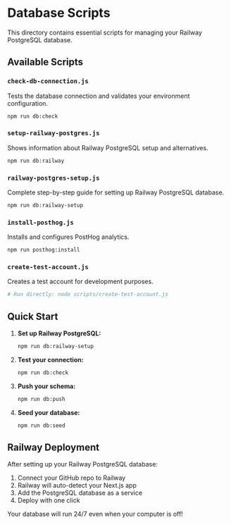# Database Scripts

This directory contains essential scripts for managing your Railway PostgreSQL database.

## Available Scripts

### `check-db-connection.js`
Tests the database connection and validates your environment configuration.
```bash
npm run db:check
```

### `setup-railway-postgres.js`
Shows information about Railway PostgreSQL setup and alternatives.
```bash
npm run db:railway
```

### `railway-postgres-setup.js`
Complete step-by-step guide for setting up Railway PostgreSQL database.
```bash
npm run db:railway-setup
```

### `install-posthog.js`
Installs and configures PostHog analytics.
```bash
npm run posthog:install
```

### `create-test-account.js`
Creates a test account for development purposes.
```bash
# Run directly: node scripts/create-test-account.js
```

## Quick Start

1. **Set up Railway PostgreSQL:**
   ```bash
   npm run db:railway-setup
   ```

2. **Test your connection:**
   ```bash
   npm run db:check
   ```

3. **Push your schema:**
   ```bash
   npm run db:push
   ```

4. **Seed your database:**
   ```bash
   npm run db:seed
   ```

## Railway Deployment

After setting up your Railway PostgreSQL database:

1. Connect your GitHub repo to Railway
2. Railway will auto-detect your Next.js app
3. Add the PostgreSQL database as a service
4. Deploy with one click

Your database will run 24/7 even when your computer is off!


